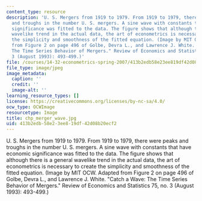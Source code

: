 ```yaml
---
content_type: resource
description: 'U. S. Mergers from 1919 to 1979. From 1919 to 1979, there were peaks
  and troughs in the number U. S. mergers. A sine wave with constants that have economic
  significance was fitted to the data. The figure shows that although there is a general
  wavelike trend in the actual data, the art of econometrics is necessary to create
  the simplicity and smoothness of the fitted equation. (Image by MIT OCW. Adapted
  from Figure 2 on page 496 of Golbe, Devra L., and Lawrence J. White. "Catch a Wave:
  The Time Series Behavior of Mergers." Review of Economics and Statistics 75, no.
  3 (August 1993): 493-499.)'
file: /courses/14-32-econometrics-spring-2007/413b2edb58e23ee819df42d08b20ecf2_chp_merger_wave.jpg
file_type: image/jpeg
image_metadata:
  caption: ''
  credit: ''
  image-alt: ''
learning_resource_types: []
license: https://creativecommons.org/licenses/by-nc-sa/4.0/
ocw_type: OCWImage
resourcetype: Image
title: chp_merger_wave.jpg
uid: 413b2edb-58e2-3ee8-19df-42d08b20ecf2
---
```

U. S. Mergers from 1919 to 1979. From 1919 to 1979, there were peaks and troughs in the number U. S. mergers. A sine wave with constants that have economic significance was fitted to the data. The figure shows that although there is a general wavelike trend in the actual data, the art of econometrics is necessary to create the simplicity and smoothness of the fitted equation. (Image by MIT OCW. Adapted from Figure 2 on page 496 of Golbe, Devra L., and Lawrence J. White. "Catch a Wave: The Time Series Behavior of Mergers." Review of Economics and Statistics 75, no. 3 (August 1993): 493-499.)